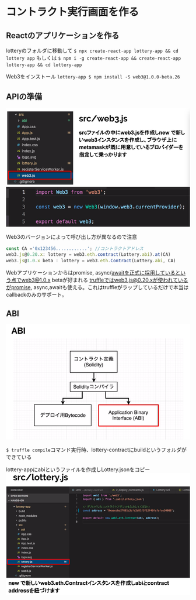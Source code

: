 # コントラクト実行画面を作る

## Reactのアプリケーションを作る
lotteryのフォルダに移動して
`$ npx create-react-app lottery-app && cd lottery app`
もしくは
`$ npm i -g create-react-app && create-react-app lottery-app && cd lottery-app`

Web3をインストール
`lottery-app $ npm install -S web3@1.0.0-beta.26`

## APIの準備
![API準備](https://github.com/cryptoage-jp/education/blob/master/images/API.png)

Web3のバージョンによって呼び出し方が異なるので注意
```javascript
const CA ='0x123456............'; //コントラクトアドレス
web3.js@0.20.x: lottery = web3.eth.contract(Lottery.abi).at(CA)
web3.js@1.0.x beta : lottery = web3.eth.Contract(Lottery.abi, CA)
```
Webアプリケーションからはpromise, async/awaitを正式に採用しているという点でweb3@1.0.x betaが好まれる
truffleではweb3.js@0.20.xが使われているがpromise, async,awaitも使える。これはtruffleがラップしているだけで本当はcallbackのみのサポート。

## ABI
![ABI準備](https://github.com/cryptoage-jp/education/blob/master/images/ABI.png)

`$ truffle compile`コマンド実行時、lottery-contractにbuildというフォルダができている

lottery-appにabiというファイルを作成しLottery.jsonをコピー
![src_lottery](https://github.com/cryptoage-jp/education/blob/master/images/src_lottery.png)
